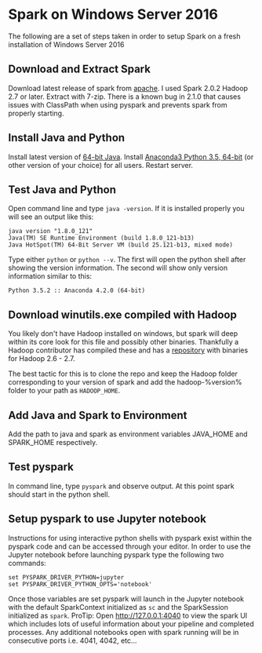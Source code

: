 # Spark on Windows Server 2016

The following are a set of steps taken in order to setup Spark on a fresh installation of Windows Server 2016

## Download and Extract Spark
Download latest release of spark from [apache](spark.apache.org/downloads.html).
I used Spark 2.0.2 Hadoop 2.7 or later.
Extract with 7-zip. There is a known bug in 2.1.0 that causes issues with ClassPath when using pyspark and prevents spark from properly starting.

## Install Java and Python
Install latest version of [64-bit Java](http://javadl.oracle.com/webapps/download/AutoDL?BundleId=218833_e9e7ea248e2c4826b92b3f075a80e441).
Install [Anaconda3 Python 3.5, 64-bit](https://repo.continuum.io/archive/Anaconda3-4.2.0-Windows-x86_64.exe) (or other version of your choice) for all users. Restart server.

## Test Java and Python
Open command line and type `java -version`. If it is installed properly you will see an output like this:
```
java version "1.8.0_121"
Java(TM) SE Runtime Environment (build 1.8.0_121-b13)
Java HotSpot(TM) 64-Bit Server VM (build 25.121-b13, mixed mode)
```
Type either `python` or `python --v`.
The first will open the python shell after showing the version information. The second will show only version information similar to this:
```
Python 3.5.2 :: Anaconda 4.2.0 (64-bit)
```

## Download winutils.exe compiled with Hadoop
You likely don't have Hadoop installed on windows, but spark will deep within its core look for this file and possibly other binaries. Thankfully a Hadoop contributor has compiled these and has a [repository](https://github.com/steveloughran/winutils) with binaries for Hadoop 2.6 - 2.7.

The best tactic for this is to clone the repo and keep the Hadoop folder corresponding to your version of spark and add the hadoop-%version% folder to your path as `HADOOP_HOME`.

## Add Java and Spark to Environment
Add the path to java and spark as environment variables JAVA_HOME and SPARK_HOME respectively.

## Test pyspark
In command line, type `pyspark` and observe output. At this point spark should start in the python shell.

## Setup pyspark to use Jupyter notebook
Instructions for using interactive python shells with pyspark exist within the pyspark code and can be accessed through your editor. In order to use the Jupyter notebook before launching pyspark type the following two commands:

```
set PYSPARK_DRIVER_PYTHON=jupyter
set PYSPARK_DRIVER_PYTHON_OPTS='notebook'
```
Once those variables are set pyspark will launch in the Jupyter notebook with the default SparkContext initialized as `sc` and the SparkSession initialized as `spark`. ProTip: Open http://127.0.0.1:4040 to view the spark UI which includes lots of useful information about your pipeline and completed processes. Any additional notebooks open with spark running will be in consecutive ports i.e. 4041, 4042, etc...
